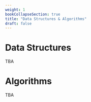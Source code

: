 ```yaml
---
weight: 1
bookCollapseSection: true
title: "Data Structures & Algorithms"
draft: false
---
```


# Data Structures

TBA

# Algorithms 

TBA